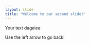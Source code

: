 ```yaml
---
layout: slide
title: "Welcome to our second slide!"
---
```

Your text dagelee

Use the left arrow to go back!